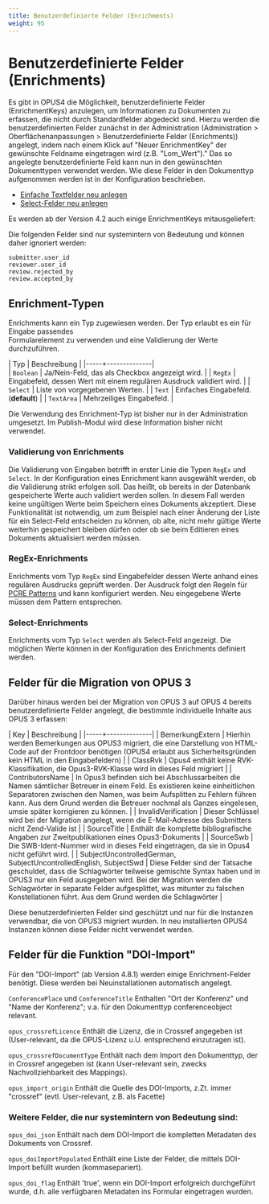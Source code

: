 ```yaml
--- 
title: Benutzerdefinierte Felder (Enrichments)
weight: 95
---
```


# Benutzerdefinierte Felder (Enrichments)

Es gibt in OPUS4 die Möglichkeit, benutzerdefinierte Felder (EnrichmentKeys) anzulegen, um
Informationen zu Dokumenten zu erfassen, die nicht durch Standardfelder abgedeckt sind. Hierzu
werden die benutzerdefinierten Felder zunächst in der Administration (Administration >
Oberflächenanpassungen > Benutzerdefinierte Felder (Enrichments)) angelegt, indem nach einem
Klick auf "Neuer EnrichmentKey" der gewünschte Feldname eingetragen wird (z.B. "Lom_Wert")."
Das so angelegte benutzerdefinierte Feld kann nun in den gewünschten Dokumenttypen verwendet
werden. Wie diese Felder in den Dokumenttyp aufgenommen werden ist in der Konfiguration
beschrieben.

* [Einfache Textfelder neu anlegen](../translation/fields.html#einfache-textfelder-neu-anlegen)
* [Select-Felder neu anlegen](../translation/fields.html#select-felder-neu-anlegen)

Es werden ab der Version 4.2 auch einige EnrichmentKeys mitausgeliefert:

Die folgenden Felder sind nur systemintern von Bedeutung und können daher ignoriert werden:

    submitter.user_id
    reviewer.user_id
    review.rejected_by
    review.accepted_by

## Enrichment-Typen

Enrichments kann ein Typ zugewiesen werden. Der Typ erlaubt es ein für Eingabe passendes  
Formularelement zu verwenden und eine Validierung der Werte durchzuführen.

| Typ | Beschreibung |
|-----+--------------|    
| `Boolean`  | Ja/Nein-Feld, das als Checkbox angezeigt wird. |
| `RegEx`    | Eingabefeld, dessen Wert mit einem regulären Ausdruck validiert wird. |
| `Select`   | Liste von vorgegebenen Werten. |
| `Text`     | Einfaches Eingabefeld. (__default__) |
| `TextArea` | Mehrzeiliges Eingabefeld. | 

<p class="info">
Die Verwendung des Enrichment-Typ ist bisher nur in der Administration umgesetzt. Im 
Publish-Modul wird diese Information bisher nicht verwendet.
</p>

### Validierung von Enrichments

Die Validierung von Eingaben betrifft in erster Linie die Typen `RegEx` und `Select`. In der Konfiguration eines
Enrichment kann ausgewählt werden, ob die Validierung strikt erfolgen soll. Das heißt, ob bereits in der Datenbank
gespeicherte Werte auch validiert werden sollen. In diesem Fall werden keine ungültigen Werte beim Speichern 
eines Dokuments akzeptiert. Diese Funktionalität ist notwendig, um zum Beispiel nach einer Änderung der Liste für 
ein Select-Feld entscheiden zu können, ob alte, nicht mehr gültige Werte weiterhin gespeichert bleiben dürfen oder 
ob sie beim Editieren eines Dokuments aktualisiert werden müssen. 

### __RegEx__-Enrichments

Enrichments vom Typ `RegEx` sind Eingabefelder dessen Werte anhand eines regulären Ausdrucks geprüft werden. Der
Ausdruck folgt den Regeln für [PCRE Patterns](https://www.php.net/manual/en/pcre.pattern.php) und kann konfiguriert
werden. Neu eingegebene Werte müssen dem Pattern entsprechen. 

### __Select__-Enrichments

Enrichments vom Typ `Select` werden als Select-Feld angezeigt. Die möglichen Werte können in der Konfiguration des
Enrichments definiert werden.
    
## Felder für die Migration von OPUS 3    

Darüber hinaus werden bei der Migration von OPUS 3 auf OPUS 4 bereits benutzerdefinierte Felder
angelegt, die bestimmte individuelle Inhalte aus OPUS 3 erfassen:

| Key | Beschreibung |
|-----+--------------|
| BemerkungExtern | Hierhin werden Bemerkungen aus OPUS3 migriert, die eine Darstellung von HTML-Code auf der Frontdoor benötigen (OPUS4 erlaubt aus Sicherheitsgründen kein HTML in den Eingabefeldern) |
| ClassRvk | Opus4 enthält keine RVK-Klassifikation, die Opus3-RVK-Klasse wird in dieses Feld migriert |
| ContributorsName | In Opus3 befinden sich bei Abschlussarbeiten die Namen sämtlicher Betreuer in einem Feld. Es existieren keine einheitlichen Separatoren zwischen den Namen, was beim Aufsplitten zu Fehlern führen kann. Aus dem Grund werden die Betreuer nochmal als Ganzes eingelesen, umsie später korrigieren zu können. |
| InvalidVerification | Dieser Schlüssel wird bei der Migration angelegt, wenn die E-Mail-Adresse des Submitters nicht Zend-Valide ist |
| SourceTitle | Enthält die komplette bibliografische Angaben zur Zweitpublikationen eines Opus3-Dokuments |
| SourceSwb | Die SWB-Ident-Nummer wird in dieses Feld eingetragen, da sie in Opus4 nicht geführt wird. |
| SubjectUncontrolledGerman, SubjectUncontrolledEnglish, SubjectSwd | Diese Felder sind der Tatsache geschuldet, dass die Schlagwörter teilweise gemischte Syntax haben und in OPUS3 nur ein Feld ausgegeben wird. Bei der Migration werden die Schlagwörter in separate Felder aufgesplittet, was mitunter zu falschen Konstellationen führt. Aus dem Grund werden die Schlagwörter |

Diese benutzerdefinierten Felder sind geschützt und nur für die Instanzen verwendbar, die von
OPUS3 migriert wurden. In neu installierten OPUS4 Instanzen können diese Felder nicht verwendet
werden.

## Felder für die Funktion "DOI-Import"

Für den "DOI-Import" (ab Version 4.8.1) werden einige Enrichment-Felder benötigt. Diese werden bei Neuinstallationen automatisch angelegt. 

`ConferencePlace` und `ConferenceTitle` Enthalten "Ort der Konferenz" und "Name der Konferenz"; v.a. für den Dokumenttyp conferenceobject relevant.

`opus_crossrefLicence` Enthält die Lizenz, die in Crossref angegeben ist (User-relevant, da die OPUS-Lizenz u.U. entsprechend einzutragen ist).

`opus_crossrefDocumentType` Enthält nach dem Import den Dokumenttyp, der in Crossref angegeben ist (kann User-relevant sein, zwecks Nachvollziehbarkeit des Mappings).

`opus_import_origin`  Enthält die Quelle des DOI-Imports, z.Zt. immer "crossref" (evtl. User-relevant, z.B. als Facette)

### Weitere Felder, die nur systemintern von Bedeutung sind:

`opus_doi_json` Enthält nach dem DOI-Import die kompletten Metadaten des Dokuments von Crossref.

`opus_doiImportPopulated` Enthält eine Liste der Felder, die mittels DOI-Import befüllt wurden (kommasepariert).

`opus_doi_flag` Enthält 'true', wenn ein DOI-Import erfolgreich durchgeführt wurde, d.h. alle verfügbaren Metadaten ins Formular eingetragen wurden.

 
